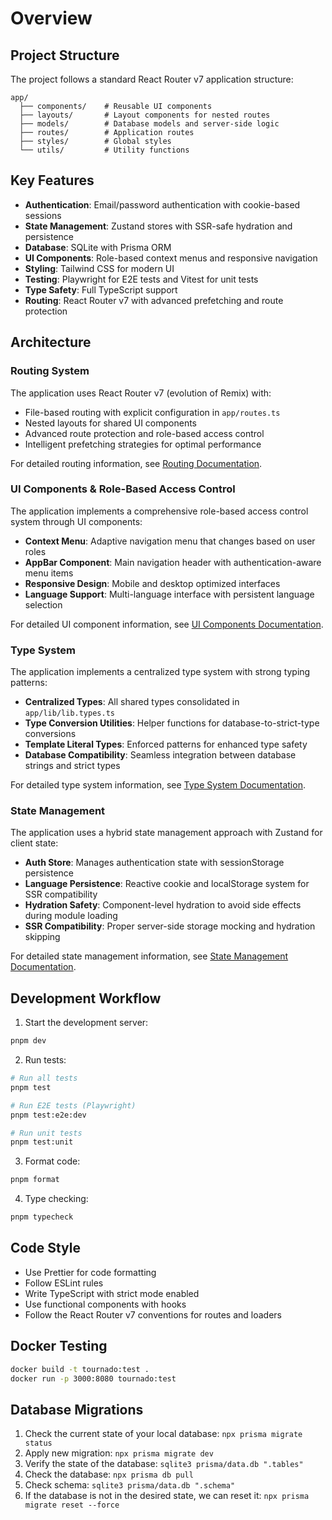 # Overview

## Project Structure

The project follows a standard React Router v7 application structure:

```
app/
  ├── components/    # Reusable UI components
  ├── layouts/       # Layout components for nested routes
  ├── models/        # Database models and server-side logic
  ├── routes/        # Application routes
  ├── styles/        # Global styles
  └── utils/         # Utility functions
```

## Key Features

- **Authentication**: Email/password authentication with cookie-based sessions
- **State Management**: Zustand stores with SSR-safe hydration and persistence
- **Database**: SQLite with Prisma ORM
- **UI Components**: Role-based context menus and responsive navigation
- **Styling**: Tailwind CSS for modern UI
- **Testing**: Playwright for E2E tests and Vitest for unit tests
- **Type Safety**: Full TypeScript support
- **Routing**: React Router v7 with advanced prefetching and route protection

## Architecture

### Routing System

The application uses React Router v7 (evolution of Remix) with:

- File-based routing with explicit configuration in `app/routes.ts`
- Nested layouts for shared UI components
- Advanced route protection and role-based access control
- Intelligent prefetching strategies for optimal performance

For detailed routing information, see [Routing Documentation](routing.md).

### UI Components & Role-Based Access Control

The application implements a comprehensive role-based access control system through UI components:

- **Context Menu**: Adaptive navigation menu that changes based on user roles
- **AppBar Component**: Main navigation header with authentication-aware menu items
- **Responsive Design**: Mobile and desktop optimized interfaces
- **Language Support**: Multi-language interface with persistent language selection

For detailed UI component information, see [UI Components Documentation](ui-components.md).

### Type System

The application implements a centralized type system with strong typing patterns:

- **Centralized Types**: All shared types consolidated in `app/lib/lib.types.ts`
- **Type Conversion Utilities**: Helper functions for database-to-strict-type conversions
- **Template Literal Types**: Enforced patterns for enhanced type safety
- **Database Compatibility**: Seamless integration between database strings and strict types

For detailed type system information, see [Type System Documentation](type-system.md).

### State Management

The application uses a hybrid state management approach with Zustand for client state:

- **Auth Store**: Manages authentication state with sessionStorage persistence
- **Language Persistence**: Reactive cookie and localStorage system for SSR compatibility
- **Hydration Safety**: Component-level hydration to avoid side effects during module loading
- **SSR Compatibility**: Proper server-side storage mocking and hydration skipping

For detailed state management information, see [State Management Documentation](state-management.md).

## Development Workflow

1. Start the development server:

```sh
pnpm dev
```

2. Run tests:

```sh
# Run all tests
pnpm test

# Run E2E tests (Playwright)
pnpm test:e2e:dev

# Run unit tests
pnpm test:unit
```

3. Format code:

```sh
pnpm format
```

4. Type checking:

```sh
pnpm typecheck
```

## Code Style

- Use Prettier for code formatting
- Follow ESLint rules
- Write TypeScript with strict mode enabled
- Use functional components with hooks
- Follow the React Router v7 conventions for routes and loaders

## Docker Testing

```sh
docker build -t tournado:test .
docker run -p 3000:8080 tournado:test
```

## Database Migrations

1. Check the current state of your local database: `npx prisma migrate status`
2. Apply new migration: `npx prisma migrate dev`
3. Verify the state of the database: `sqlite3 prisma/data.db ".tables"`
4. Check the database: `npx prisma db pull`
5. Check schema: `sqlite3 prisma/data.db ".schema"`
6. If the database is not in the desired state, we can reset it: `npx prisma migrate reset --force`

